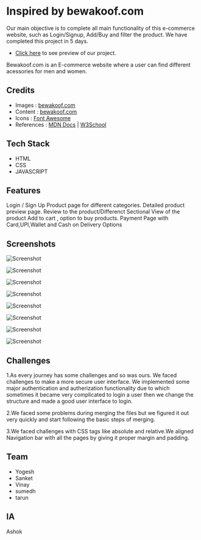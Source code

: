 # Inspired by bewakoof.com


Our main objective is to complete all main functionality of this e-commerce website, such as Login/Signup,
Add/Buy and filter the product. We have completed this project in 5 days.

- [Click here](https://illustrious-rolypoly-40af8b.netlify.app/) to see preview of our project.

Bewakoof.com is an E-commerce website where a user can find different acessories for men and women.

## Credits

- Images : [bewakoof.com](https://www.bewakoof.com/)
- Content : [bewakoof.com](https://www.bewakoof.com/)
- Icons : [Font Awesome](https://fontawesome.com/)
- References : [MDN Docs](https://developer.mozilla.org/en-US/) | [W3School](https://www.w3schools.com/)

## Tech Stack

- HTML
- CSS
- JAVASCRIPT

## Features

Login / Sign Up
Product page for different categories.
Detailed product preview page.
Review to the product/Differenct Sectional View of the product
Add to cart , option to buy products.
Payment Page with Card,UPI,Wallet and Cash on Delivery Options

## Screenshots

![Screenshot ](https://cdn-images-1.medium.com/max/800/1*OnySsAQhUK8o3m5E3wJFqA.png)

![Screenshot ](https://cdn-images-1.medium.com/max/800/1*GIVgVE_WjNWQiRA0miKUHQ.png)

![Screenshot](https://cdn-images-1.medium.com/max/800/1*uEs-dFvZwJ_YtyYQ0pG7_Q.png)

![Screenshot](https://cdn-images-1.medium.com/max/800/1*CTRSlMJK4Fqn8uQv9YLymw.png)

![Screenshot ](https://cdn-images-1.medium.com/max/800/1*4diDGjUlktoP39qObW8D_Q.png)

![Screenshot](https://cdn-images-1.medium.com/max/800/1*QQJn9-v6WIqeUqBlW-nSFA.png)

![Screenshot](https://cdn-images-1.medium.com/max/800/1*-pv7QEDlH2rJyMH1h72r9Q.png)

![Screenshot](https://cdn-images-1.medium.com/max/800/1*BLiiJYE3nYrumJydcVUs9A.png)


## Challenges

1.As every journey has some challenges and so was ours. We faced challenges to make a more secure user interface. We implemented some major authentication and autherization functionality due to which sometimes
it became very complicated to login a user then we change the structure and made a good user interface to login.


2.We faced some problems during merging the files but we figured it out very quickly and start following the basic steps of merging.


3.We faced challenges with CSS tags like absolute and relative.We aligned Navigation bar with all the pages by giving it proper margin and padding.

## Team

- Yogesh
- Sanket
- Vinay
- sumedh
- tarun

## IA 
 Ashok
